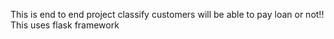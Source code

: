 This is end to end project classify customers will be able to pay loan or not!! 
This uses flask framework
